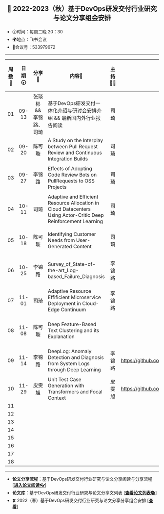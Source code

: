 ## <p align="center">🍁 2022-2023（秋）基于DevOps研发交付行业研究与论文分享组会安排</p>

- 🕣时间：每周二晚 20：30
- 🌍地点：飞书会议
- 📠会议号：533979672


****


| 周数📆 | 日期🕣 | 分享🙋  | 内容📒                                                        | 主持💂‍♂️ |                          关联 Issue                          |视频链接|
| :---: | :---: | :----: | ------------------------------------------------------------ | :----: | :----------------------------------------------------------: |:----------------------------------------------------------: |
|  01   | 09-13 |张琰彬  && 李锦路、司琦  | 基于DevOps研发交付一体化介绍与研讨会安排介绍 &&     最新国内外行业报告阅读                               |  司琦  |   [#6](https://github.com/OpenEduTech/EduTechResearch/issues/6)   |[B站链接](https://www.bilibili.com/video/BV1NN4y1K7pf/?spm_id_from=333.999.0.0&vd_source=c10ce7a3332dfa311a1577aba0513eaa)|
|  02   | 09-20 | 陈可璇 | A Study on the Interplay between Pull Request Review and Continuous Integration Builds | 司琦 | [#10](https://github.com/OpenEduTech/EduTechResearch/issues/10) |(未上传)
|  03   | 09-27 | 李锦路 | Effects of Adopting Code Review Bots on PullRequests to OSS Projects | 司琦  | [#12](https://github.com/OpenEduTech/EduTechResearch/issues/12) |[B站链接](https://www.bilibili.com/video/BV1re4y1b7QN/?spm_id_from=333.999.0.0&vd_source=c368dcb385c714435c11261915d03c9d)|
|  04   | 10-11 | 司琦 | Adaptive and Efficient Resource Allocation in Cloud Datacenters Using Actor-Critic Deep Reinforcement Learning | 司琦 | [#15](https://github.com/OpenEduTech/EduTechResearch/issues/15) |[B站链接](https://www.bilibili.com/video/BV1Kd4y1q7gj/?spm_id_from=333.999.0.0&vd_source=c10ce7a3332dfa311a1577aba0513eaa)|
|  05   | 10-18 | 陈可璇 | Identifying Customer Needs from User-Generated Content | 司琦 | [#19](https://github.com/OpenEduTech/EduTechResearch/issues/19) |[B站链接](https://www.bilibili.com/video/BV1qN4y1w7QX/?spm_id_from=333.999.0.0)|
| 06 | 10-25 | 李锦路 | Survey_of_State-of-the-art_Log-based_Failure_Diagnosis | 李锦路 | [#23](https://github.com/OpenEduTech/EduTechResearch/issues/23) |[B站链接](https://www.bilibili.com/video/BV1n84y1B761/)|
| 07 | 11-01 | 司琦 | Adaptive Resource Effificient Microservice Deployment in Cloud-Edge Continuum | 李锦路 | [#25](https://github.com/OpenEduTech/EduTechResearch/issues/25) |[B站链接](https://www.bilibili.com/video/BV1Md4y1w738/)|
| 08 | 11-08 | 陈可璇 | Deep Feature-Based Text Clustering and its Explanation |  | [#28](https://github.com/OpenEduTech/EduTechResearch/issues/28) |[B站链接](https://www.bilibili.com/video/BV1p14y1p7ke/?spm_id_from=333.999.0.0)
| 09 | 11-14 | 李锦路 | DeepLog: Anomaly Detection and Diagnosis from System Logs through Deep Learning | 李锦路 | https://github.com/OpenEduTech/EduTechResearch/issues/31 |[B站链接](https://www.bilibili.com/video/BV1ie4y1s7i2/)
| 10 | 11-29|皮雯旭 | Unit Test Case Generation with Transformers and Focal Context| 皮雯旭| https://github.com/OpenEduTech/EduTechResearch/issues/33 |
| 11 | | | | |  |
| 12 | | | | |  |
| 13 | | | | |  |
| 14 | | | | |  |
| 15 | | | | |  |
| 16 | | | | |  |
| 17 | | | | |  |
| 18 | | | | |  |

****

* **论文分享流程**：基于DevOps研发交付行业研究与论文分享阅读与分享流程 [[**进入论文阅读👓**]()]
* **论文库**：基于DevOps研发交付行业研究与论文分享文列表 [[**查看论文列表📚**](https://github.com/OpenEduTech/EduTechResearch/blob/main/PaperList.md)]
* 🍀 2022（春）基于DevOps研发交付行业研究与论文分享分享组会安排 [[**查看**](https://github.com/OpenEduTech/EduTechResearch/issues/6)]
